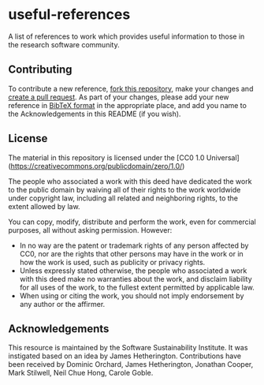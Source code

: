 # useful-references
A list of references to work which provides useful information to those in the research software community.

## Contributing

To contribute a new reference, [fork this repository](https://help.github.com/articles/fork-a-repo/), make your changes and [create a pull request](https://help.github.com/articles/using-pull-requests/). As part of your changes, please add your new reference in [BibTeX format](http://www.bibtex.org/Format/) in the appropriate place, and add you name to the Acknowledgements in this README (if you wish).

## License

The material in this repository is licensed under the [CC0 1.0 Universal] (https://creativecommons.org/publicdomain/zero/1.0/)

The people who associated a work with this deed have dedicated the work to the public domain by waiving all of their rights to the work worldwide under copyright law, including all related and neighboring rights, to the extent allowed by law.

You can copy, modify, distribute and perform the work, even for commercial purposes, all without asking permission. However:
   * In no way are the patent or trademark rights of any person affected by CC0, nor are the rights that other persons may have in the work or in how the work is used, such as publicity or privacy rights.
   * Unless expressly stated otherwise, the people who associated a work with this deed make no warranties about the work, and disclaim liability for all uses of the work, to the fullest extent permitted by applicable law.
   * When using or citing the work, you should not imply endorsement by any author or the affirmer.

## Acknowledgements

This resource is maintained by the Software Sustainability Institute. It was instigated based on an idea by James Hetherington. Contributions have been received by Dominic Orchard, James Hetherington, Jonathan Cooper, Mark Stilwell, Neil Chue Hong, Carole Goble.
